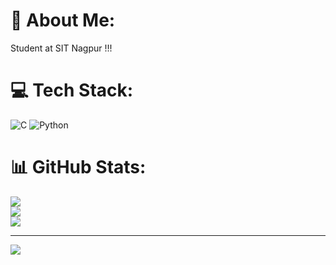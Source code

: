 # 💫 About Me:
Student at SIT Nagpur !!!


# 💻 Tech Stack:
![C](https://img.shields.io/badge/c-%2300599C.svg?style=for-the-badge&logo=c&logoColor=white) ![Python](https://img.shields.io/badge/python-3670A0?style=for-the-badge&logo=python&logoColor=ffdd54)
# 📊 GitHub Stats:
![](https://github-readme-stats.vercel.app/api?username=Bytewi&theme=dark&hide_border=false&include_all_commits=false&count_private=false)<br/>
![](https://github-readme-streak-stats.herokuapp.com/?user=Bytewi&theme=dark&hide_border=false)<br/>
![](https://github-readme-stats.vercel.app/api/top-langs/?username=Bytewi&theme=dark&hide_border=false&include_all_commits=false&count_private=false&layout=compact)

---
[![](https://visitcount.itsvg.in/api?id=Bytewi&icon=0&color=12)](https://visitcount.itsvg.in)

<!-- Proudly created with GPRM ( https://gprm.itsvg.in ) -->
